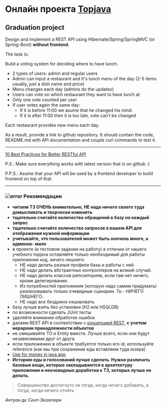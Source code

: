 # Онлайн проекта <a href="https://github.com/JavaWebinar/topjava09">Topjava</a>

## Graduation project

Design and implement a REST API using Hibernate/Spring/SpringMVC (or Spring-Boot) **without frontend**.

The task is:

Build a voting system for deciding where to have lunch.

 * 2 types of users: admin and regular users
 * Admin can input a restaurant and it's lunch menu of the day (2-5 items usually, just a dish name and price)
 * Menu changes each day (admins do the updates)
 * Users can vote on which restaurant they want to have lunch at
 * Only one vote counted per user
 * If user votes again the same day:
    - If it is before 11:00 we asume that he changed his mind.
    - If it is after 11:00 then it is too late, vote can't be changed

Each restaurant provides new menu each day.

As a result, provide a link to github repository. It should contain the code, README.md with API documentation and couple curl commands to test it.

-----------------------------
<a href="http://blog.mwaysolutions.com/2014/06/05/10-best-practices-for-better-restful-api/">10 Best Practices for Better RESTful API</a>

P.S.: Make sure everything works with latest version that is on github :)

P.P.S.: Asume that your API will be used by a frontend developer to build frontend on top of that.

-----------------------------
### ![error](https://cloud.githubusercontent.com/assets/13649199/13672935/ef09ec1e-e6e7-11e5-9f79-d1641c05cbe6.png) Рекомендации
- **читаем ТЗ ОЧЕНЬ внимательно, НЕ надо ничего своего туда домысливать и творчески изменять**
- **тщательно считайте количество обращений в базу на каждый запрос**
- **тщательно считайте количество запросов в вашем API для отображения нужной информации**
- **учитывайте, что пользователей может быть ооочень много, а админов- мало**
- в проекте (и тестовом задании на работу) в отличии от нашего учебного topjava оставляйте только необходимый для работы приложения код, ничего лишнего:
  - НЕ надо делать разные профили базы и работы с ней. 
  - НЕ надо делать абстрактных контроллеров на всякий случай. 
  - НЕ надо делать классов репозиториев, если там нет ничего, кроме делегирования. 
  - Из потребностей приложения (которую надо самим придумать) реализовывать только очевидные сценарии. Те.- НИЧЕГО ЛИШНЕГО. 
  - НЕ надо все бездумно кэшировать
- базу лучше взять без установки (H2 или HSQLDB)
- по возможности сделать JUnit тесты
- уделяйте внимание обработке ошибок
- далаем REST API в соответствии с <a href="http://blog.mwaysolutions.com/2014/06/05/10-best-practices-for-better-restful-api/">концепцией REST</a>, **с учетом иерархии принадлежности объектов**
- не смешивайте TO и Entity вместе. Лучше всего, если они будут независимыми друг от друга.
- если приложению в объекте требуется только его id, используйте reference (как мы при сохранении еды вставляем туда юзера)
- [Use for money in java app](http://stackoverflow.com/a/43051227/548473)
- **Историю еды и голосований лучше сделать. Нужно различать базовые вещи, которые закладываются в архитектуру приложения и неочевидные доработки к ТЗ, которых лучше не делать.**

> Совершенство достигнуто не тогда, когда нечего добавить, а тогда, когда нечего отнять

_Антуан де Сент-Экзюпери_

